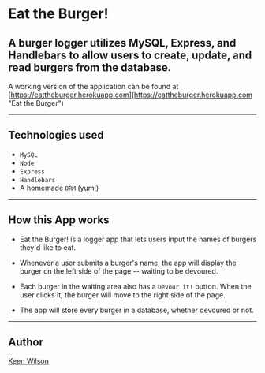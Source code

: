 # Eat the Burger!

A burger logger utilizes MySQL, Express, and Handlebars to allow users to create, update, and read burgers from the database.
---
A working version of the application can be found at [https://eattheburger.herokuapp.com](https://eattheburger.herokuapp.com  "Eat the Burger")

---
## Technologies used
* `MySQL`
* `Node`
* `Express`
* `Handlebars`
* A homemade `ORM` (yum!)

---
## How this App works

* Eat the Burger! is a logger app that lets users input the names of burgers they'd like to eat.

* Whenever a user submits a burger's name, the app will display the burger on the left side of the page -- waiting to be devoured.

* Each burger in the waiting area also has a `Devour it!` button. When the user clicks it, the burger will move to the right side of the page.

* The app will store every burger in a database, whether devoured or not.


---
## Author

[Keen Wilson](https://keenwilson.com "Keen Wilson's Portfolio")
